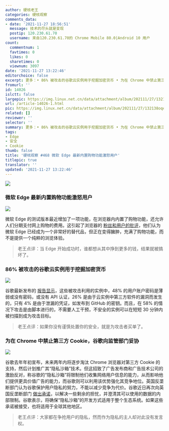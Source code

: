 ```yaml
---
author: 硬核老王
categories: 硬核观察
comments_data:
- date: '2021-11-27 18:56:51'
  message: 技术的尽头就是变现
  postip: 120.230.61.70
  username: 来自120.230.61.70的 Chrome Mobile 80.0|Android 10 用户
count:
  commentnum: 1
  favtimes: 0
  likes: 0
  sharetimes: 0
  viewnum: 3097
date: '2021-11-27 13:22:46'
editorchoice: false
excerpt: 更多：• 86% 被攻击的谷歌云实例用于挖掘加密货币 • 为在 Chrome 中禁止第三方 Cookie，谷歌向监管部门妥协
fromurl: ''
id: 14026
islctt: false
largepic: https://img.linux.net.cn/data/attachment/album/202111/27/132138oqenrx49dnb1ezbr.jpg
url: /article-14026-1.html
pic: https://img.linux.net.cn/data/attachment/album/202111/27/132138oqenrx49dnb1ezbr.jpg.thumb.jpg
related: []
reviewer: ''
selector: ''
summary: 更多：• 86% 被攻击的谷歌云实例用于挖掘加密货币 • 为在 Chrome 中禁止第三方 Cookie，谷歌向监管部门妥协
tags:
- Edge
- 安全
- Cookie
thumb: false
title: '硬核观察 #468 微软 Edge 最新内置购物功能激怒用户'
titlepic: true
translator: ''
updated: '2021-11-27 13:22:46'
---
```


![](https://img.linux.net.cn/data/attachment/album/202111/27/132138oqenrx49dnb1ezbr.jpg)


### 微软 Edge 最新内置购物功能激怒用户


![](https://img.linux.net.cn/data/attachment/album/202111/27/132150zhqcial2h5flplhl.jpg)


微软 Edge 的测试版本最近增加了一项功能，在浏览器内内置了购物功能，还允许人们分期支付网上购物的费用。这引起了浏览器的 [粉丝和用户的批评](https://www.windowscentral.com/microsoft-edges-latest-feature-called-shameless-cash-grab-critics)，他们认为微软 Edge 已经成为一个非常好的替代品，但正在变得臃肿，充满了购物功能，而不是提供一个纯粹的浏览体验。



> 
> 老王点评：当 Edge 开始成功时，谁都想从其中挣到更多的钱，结果就被搞坏了。
> 
> 
> 


### 86% 被攻击的谷歌云实例用于挖掘加密货币


![](https://img.linux.net.cn/data/attachment/album/202111/27/132209zz5id7d1wbp77es1.jpg)


谷歌最新发布的 [报告显示](https://services.google.com/fh/files/misc/gcat_threathorizons_full_nov2021.pdf)，这些被攻击利用的实例中，48% 的用户账户密码是薄弱或没有密码，或没有 API 认证，26% 是由于云实例中第三方软件的漏洞而发生的，只有 4% 是由于泄漏的凭证，如发布到 GitHub 的密钥。而且，在 58% 的情况下攻击是由脚本进行的，不需要人工干预，不安全的实例可以在短短 30 分钟内被扫描到成为攻击目标。



> 
> 老王点评：如果你没有谨慎处置你的安全，就是为攻击者买单了。
> 
> 
> 


### 为在 Chrome 中禁止第三方 Cookie，谷歌向监管部门妥协


![](https://img.linux.net.cn/data/attachment/album/202111/27/132233duqzquyobjpph3rk.jpg)


谷歌去年年初宣布，未来两年内将逐步淘汰 Chrome 浏览器对第三方 Cookie 的支持，然后计划推广其“隐私沙箱”技术。但这招致了广告发布商和广告技术公司的激励反对，称谷歌的“隐私沙箱”将限制他们收集网络用户信息的能力，从而影响他们提供更具价值广告的能力，而谷歌则可以利用该优势强化其竞争地位。英国反垄断部门认为谷歌保护用户隐私的努力，不能以减少竞争为代价。谷歌近日再次向英国反垄断部门 [做出承诺](https://www.gov.uk/government/news/cma-secures-improved-commitments-on-google-s-privacy-sandbox)，以解决一些剩余的担忧，并澄清其可以使用的数据的内部限制。谷歌表示，将确保“隐私沙箱”的开发方式适用于整个生态系统。如果这些承诺被接受，也将适用于全球其他地区。



> 
> 老王点评：大家都在争抢用户的隐私，然而作为隐私的主人却对此没有发言权。
> 
> 
>